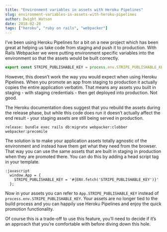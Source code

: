 ```yaml
---
title: "Environment variables in assets with Heroku Pipelines"
slug: environment-variables-in-assets-with-heroku-pipelines
author: Dwight Watson
date: 2018-02-20
tags: ["heroku", "ruby on rails", "webpacker"]
---
```


I’ve been using Heroku Pipelines for a bit on a new project which has been great at helping us take code from staging and push it to production. With Rails Webpacker we were putting environment specific variables into the environment so that the assets would be built correctly.

```js
export const STRIPE_PUBLISHABLE_KEY = process.env.STRIPE_PUBLISHABLE_KEY;
```

However, this doesn’t work the way you would expect when using Heroku Pipelines. When you promote an app from staging to production it actually copies the entire application verbatim. That means any assets you built in staging - with staging credentials - then get deployed into production. Not good.

The Heroku documentation does suggest that you rebuild the assets during the release phase, but while this code does run it doesn’t actually affect the end result - your staging assets are still being served in production.

```shell
release: bundle exec rails db:migrate webpacker:clobber webpacker:precomile
```

The solution is to make your application assets totally agnostic of the environment and instead have them get what they need from the browser. That way you can use the same assets that are built in staging in production when they are promoted there. You can do this by adding a head script tag in your template.

```haml
:javascript
  window.App = {
    STRIPE_PUBLISHABLE_KEY = '#{ENV.fetch('STRIPE_PUBLISHABLE_KEY')}'
  };
```

Now in your assets you can refer to `App.STRIPE_PUBLISHABLE_KEY` instead of `process.env.STRIPE_PUBLISHABLE_KEY`. Your assets are no longer tied to the build process and you can happily use Heroku Pipelines and enjoy the quick promotion functionality.

Of course this is a trade-off to use this feature, you’ll need to decide if it’s an approach that you’re comfortable with before diving down this hole.
